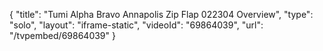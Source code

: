 {
    "title": "Tumi Alpha Bravo Annapolis Zip Flap 022304 Overview",
    "type": "solo",
    "layout": "iframe-static",
    "videoId": "69864039",
    "url": "\/tvpembed\/69864039"
}